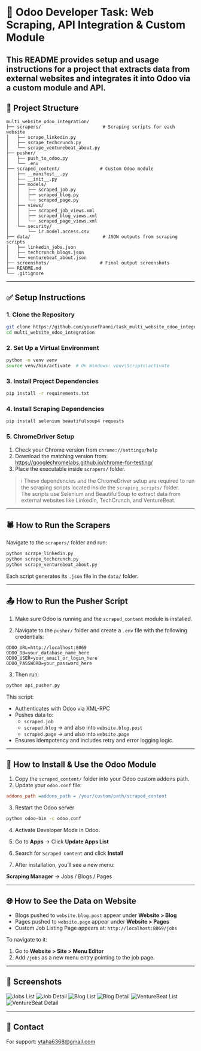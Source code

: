 # 🚀 Odoo Developer Task: Web Scraping, API Integration & Custom Module

This README provides setup and usage instructions for a project that extracts data from external websites and integrates it into Odoo via a custom module and API.
---

## 📁 Project Structure

```
multi_website_odoo_integration/
├── scrapers/                       # Scraping scripts for each website
│   ├── scrape_linkedin.py
│   ├── scrape_techcrunch.py
│   └── scrape_venturebeat_about.py
├── pusher/
│   ├── push_to_odoo.py
│   └── .env
├── scraped_content/               # Custom Odoo module
│   ├── __manifest__.py
│   ├── __init__.py
│   ├── models/
│   │   ├── scraped_job.py
│   │   ├── scraped_blog.py
│   │   └── scraped_page.py
│   ├── views/
│   │   ├── scraped_job_views.xml
│   │   ├── scraped_blog_views.xml
│   │   └── scraped_page_views.xml
│   └── security/
│       └── ir.model.access.csv
├── data/                           # JSON outputs from scraping scripts
│   ├── linkedin_jobs.json
│   ├── techcrunch_blogs.json
│   └── venturebeat_about.json
├── screenshots/                   # Final output screenshots
├── README.md
└── .gitignore
```
---

## ✅ Setup Instructions

### 1. Clone the Repository

```bash
git clone https://github.com/yousefhanni/task_multi_website_odoo_integration.git
cd multi_website_odoo_integration
```

### 2. Set Up a Virtual Environment

```bash
python -m venv venv
source venv/bin/activate  # On Windows: venv\Scripts\activate
```

### 3. Install Project Dependencies

```bash
pip install -r requirements.txt
```

### 4. Install Scraping Dependencies

```bash
pip install selenium beautifulsoup4 requests
```

### 5. ChromeDriver Setup

1. Check your Chrome version from `chrome://settings/help`
2. Download the matching version from: https://googlechromelabs.github.io/chrome-for-testing/
3. Place the executable inside `scrapers/` folder.
   
> ℹ️ These dependencies and the ChromeDriver setup are required to run the scraping scripts located inside the `scraping_scripts/` folder.  
> The scripts use Selenium and BeautifulSoup to extract data from external websites like LinkedIn, TechCrunch, and VentureBeat.

---

## 🕷️ How to Run the Scrapers

Navigate to the `scrapers/` folder and run:

```bash
python scrape_linkedin.py
python scrape_techcrunch.py
python scrape_venturebeat_about.py
```

Each script generates its `.json` file in the `data/` folder.

---

## 📤 How to Run the Pusher Script

1. Make sure Odoo is running and the `scraped_content` module is installed.

2. Navigate to the `pusher/` folder and create a `.env` file with the following credentials:

```
ODOO_URL=http://localhost:8069
ODOO_DB=your_database_name_here
ODOO_USER=your_email_or_login_here
ODOO_PASSWORD=your_password_here
```

3. Then run:

```bash
python api_pusher.py
```

This script:
- Authenticates with Odoo via XML-RPC
- Pushes data to:
  - `scraped.job`
  - `scraped.blog` → and also into `website.blog.post`
  - `scraped.page` → and also into `website.page`
- Ensures idempotency and includes retry and error logging logic.
---

## 🧩 How to Install & Use the Odoo Module

1. Copy the `scraped_content/` folder into your Odoo custom addons path.
2. Update your `odoo.conf` file:

```ini
addons_path =addons_path = /your/custom/path/scraped_content
```

3. Restart the Odoo server
   
```bash
python odoo-bin -c odoo.conf
```
4. Activate Developer Mode in Odoo.
5. Go to **Apps** → Click **Update Apps List**
6. Search for `Scraped Content` and click **Install**

7. After installation, you’ll see a new menu:

**Scraping Manager** → Jobs / Blogs / Pages

---

## 🌐 How to See the Data on Website

- Blogs pushed to `website.blog.post` appear under **Website > Blog**
- Pages pushed to `website.page` appear under **Website > Pages**
- Custom Job Listing Page appears at: `http://localhost:8069/jobs`

To navigate to it:
1. Go to **Website > Site > Menu Editor**
2. Add `/jobs` as a new menu entry pointing to the job page.

---

## 📸 Screenshots

![Jobs List](./screenshots/jobs_linkedin_in_odoo.png)
![Job Detail](./screenshots/job_form_detail.png)
![Blog List](./screenshots/blogs_techcrunch_in_odoo.png)
![Blog Detail](./screenshots/blog_form_detail.png)
![VentureBeat List](./screenshots/page_venturebeat_in_odoo.png)
![VentureBeat Detail](./screenshots/page_venturebeat_Content_in_odoo.png)

---

## 📩 Contact

For support: ytaha6368@gmail.com
